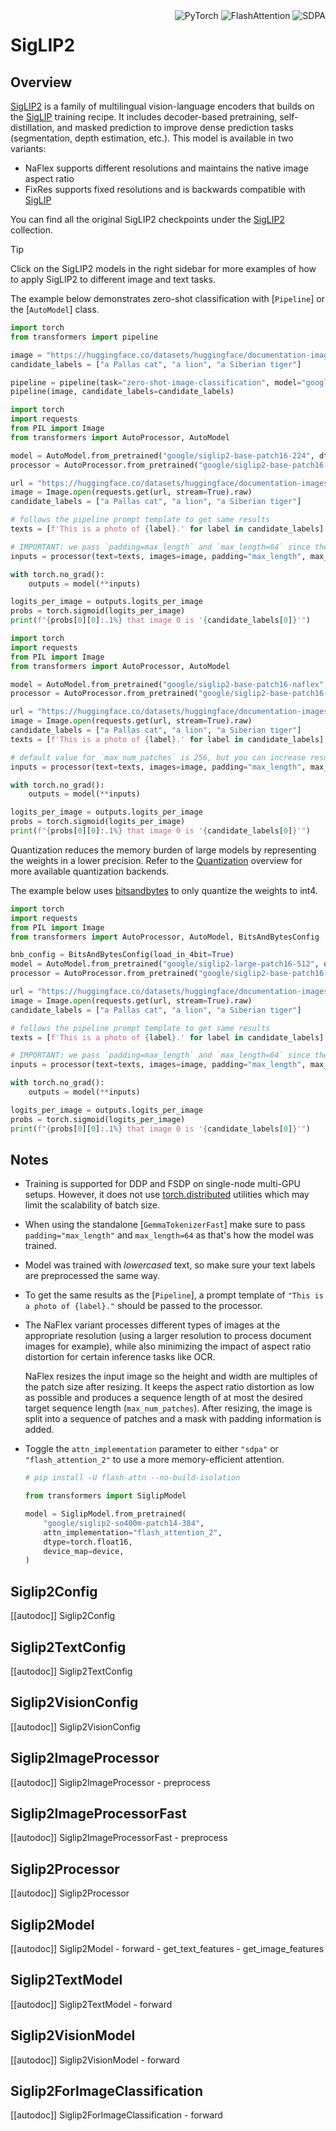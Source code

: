 <!--Copyright 2025 The HuggingFace Team. All rights reserved.

Licensed under the Apache License, Version 2.0 (the "License"); you may not use this file except in compliance with
the License. You may obtain a copy of the License at

http://www.apache.org/licenses/LICENSE-2.0

Unless required by applicable law or agreed to in writing, software distributed under the License is distributed on
an "AS IS" BASIS, WITHOUT WARRANTIES OR CONDITIONS OF ANY KIND, either express or implied. See the License for the
specific language governing permissions and limitations under the License.

⚠️ Note that this file is in Markdown but contain specific syntax for our doc-builder (similar to MDX) that may not be
rendered properly in your Markdown viewer.

-->

<div style="float: right;">
    <div class="flex flex-wrap space-x-1">
            <img alt="PyTorch" src="https://img.shields.io/badge/PyTorch-DE3412?style=flat&logo=pytorch&logoColor=white">
            <img alt="FlashAttention" src="https://img.shields.io/badge/%E2%9A%A1%EF%B8%8E%20FlashAttention-eae0c8?style=flat">
            <img alt="SDPA" src="https://img.shields.io/badge/SDPA-DE3412?style=flat&logo=pytorch&logoColor=white">
    </div>
</div>

# SigLIP2

## Overview

[SigLIP2](https://huggingface.co/papers/2502.14786) is a family of multilingual vision-language encoders that builds on the [SigLIP](./siglip) training recipe. It includes decoder-based pretraining, self-distillation, and masked prediction to improve dense prediction tasks (segmentation, depth estimation, etc.). This model is available in two variants:

- NaFlex supports different resolutions and maintains the native image aspect ratio
- FixRes supports fixed resolutions and is backwards compatible with [SigLIP](./siglip)


You can find all the original SigLIP2 checkpoints under the [SigLIP2](https://huggingface.co/collections/google/siglip2-67b5dcef38c175486e240107) collection.

> [!TIP]
> Click on the SigLIP2 models in the right sidebar for more examples of how to apply SigLIP2 to different image and text tasks.

The example below demonstrates zero-shot classification with [`Pipeline`] or the [`AutoModel`] class.

<hfoptions id="usage">
<hfoption id="Pipeline">

```py
import torch
from transformers import pipeline

image = "https://huggingface.co/datasets/huggingface/documentation-images/resolve/main/pipeline-cat-chonk.jpeg"
candidate_labels = ["a Pallas cat", "a lion", "a Siberian tiger"]

pipeline = pipeline(task="zero-shot-image-classification", model="google/siglip2-base-patch16-224", device=0, dtype=torch.bfloat16)
pipeline(image, candidate_labels=candidate_labels)
```

</hfoption>
<hfoption id="AutoModel (FixRes)">

```py
import torch
import requests
from PIL import Image
from transformers import AutoProcessor, AutoModel

model = AutoModel.from_pretrained("google/siglip2-base-patch16-224", dtype=torch.float16, device_map="auto", attn_implementation="sdpa")
processor = AutoProcessor.from_pretrained("google/siglip2-base-patch16-224")

url = "https://huggingface.co/datasets/huggingface/documentation-images/resolve/main/pipeline-cat-chonk.jpeg"
image = Image.open(requests.get(url, stream=True).raw)
candidate_labels = ["a Pallas cat", "a lion", "a Siberian tiger"]

# follows the pipeline prompt template to get same results
texts = [f'This is a photo of {label}.' for label in candidate_labels]

# IMPORTANT: we pass `padding=max_length` and `max_length=64` since the model was trained with this
inputs = processor(text=texts, images=image, padding="max_length", max_length=64, return_tensors="pt").to("cuda")

with torch.no_grad():
    outputs = model(**inputs)

logits_per_image = outputs.logits_per_image
probs = torch.sigmoid(logits_per_image)
print(f"{probs[0][0]:.1%} that image 0 is '{candidate_labels[0]}'")
```

</hfoption>
<hfoption id="AutoModel (NaFlex)">

```py
import torch
import requests
from PIL import Image
from transformers import AutoProcessor, AutoModel

model = AutoModel.from_pretrained("google/siglip2-base-patch16-naflex", dtype=torch.float16, device_map="auto", attn_implementation="sdpa")
processor = AutoProcessor.from_pretrained("google/siglip2-base-patch16-naflex")

url = "https://huggingface.co/datasets/huggingface/documentation-images/resolve/main/pipeline-cat-chonk.jpeg"
image = Image.open(requests.get(url, stream=True).raw)
candidate_labels = ["a Pallas cat", "a lion", "a Siberian tiger"]
texts = [f'This is a photo of {label}.' for label in candidate_labels]

# default value for `max_num_patches` is 256, but you can increase resulted image resolution providing higher values e.g. `max_num_patches=512`
inputs = processor(text=texts, images=image, padding="max_length", max_num_patches=256, return_tensors="pt").to("cuda")

with torch.no_grad():
    outputs = model(**inputs)

logits_per_image = outputs.logits_per_image
probs = torch.sigmoid(logits_per_image)
print(f"{probs[0][0]:.1%} that image 0 is '{candidate_labels[0]}'")
```

</hfoption>
</hfoptions>

Quantization reduces the memory burden of large models by representing the weights in a lower precision. Refer to the [Quantization](../quantization/overview) overview for more available quantization backends.

The example below uses [bitsandbytes](../quantization/bitsandbytes) to only quantize the weights to int4.

```py
import torch
import requests
from PIL import Image
from transformers import AutoProcessor, AutoModel, BitsAndBytesConfig

bnb_config = BitsAndBytesConfig(load_in_4bit=True)
model = AutoModel.from_pretrained("google/siglip2-large-patch16-512", quantization_config=bnb_config, device_map="auto", attn_implementation="sdpa")
processor = AutoProcessor.from_pretrained("google/siglip2-base-patch16-224")

url = "https://huggingface.co/datasets/huggingface/documentation-images/resolve/main/pipeline-cat-chonk.jpeg"
image = Image.open(requests.get(url, stream=True).raw)
candidate_labels = ["a Pallas cat", "a lion", "a Siberian tiger"]

# follows the pipeline prompt template to get same results
texts = [f'This is a photo of {label}.' for label in candidate_labels]

# IMPORTANT: we pass `padding=max_length` and `max_length=64` since the model was trained with this
inputs = processor(text=texts, images=image, padding="max_length", max_length=64, return_tensors="pt").to("cuda")

with torch.no_grad():
    outputs = model(**inputs)

logits_per_image = outputs.logits_per_image
probs = torch.sigmoid(logits_per_image)
print(f"{probs[0][0]:.1%} that image 0 is '{candidate_labels[0]}'")
```

## Notes

- Training is supported for DDP and FSDP on single-node multi-GPU setups. However, it does not use [torch.distributed](https://pytorch.org/tutorials/beginner/dist_overview.html) utilities which may limit the scalability of batch size.
- When using the standalone [`GemmaTokenizerFast`] make sure to pass `padding="max_length"` and `max_length=64` as that's how the model was trained.
- Model was trained with *lowercased* text, so make sure your text labels are preprocessed the same way.
- To get the same results as the [`Pipeline`], a prompt template of `"This is a photo of {label}."` should be passed to the processor.
- The NaFlex variant processes different types of images at the appropriate resolution (using a larger resolution to process document images for example), while also minimizing the impact of aspect ratio distortion for certain inference tasks like OCR.

   NaFlex resizes the input image so the height and width are multiples of the patch size after resizing. It keeps the aspect ratio distortion as low as possible and produces a sequence length of at most the desired target sequence length (`max_num_patches`). After resizing, the image is split into a sequence of patches and a mask with padding information is added.
- Toggle the `attn_implementation` parameter to either `"sdpa"` or `"flash_attention_2"` to use a more memory-efficient attention.
    ```py
    # pip install -U flash-attn --no-build-isolation

    from transformers import SiglipModel

    model = SiglipModel.from_pretrained(
        "google/siglip2-so400m-patch14-384",
        attn_implementation="flash_attention_2",
        dtype=torch.float16,
        device_map=device,
    )
    ```
## Siglip2Config

[[autodoc]] Siglip2Config

## Siglip2TextConfig

[[autodoc]] Siglip2TextConfig

## Siglip2VisionConfig

[[autodoc]] Siglip2VisionConfig

## Siglip2ImageProcessor

[[autodoc]] Siglip2ImageProcessor
    - preprocess

## Siglip2ImageProcessorFast

[[autodoc]] Siglip2ImageProcessorFast
    - preprocess

## Siglip2Processor

[[autodoc]] Siglip2Processor

## Siglip2Model

[[autodoc]] Siglip2Model
    - forward
    - get_text_features
    - get_image_features

## Siglip2TextModel

[[autodoc]] Siglip2TextModel
    - forward

## Siglip2VisionModel

[[autodoc]] Siglip2VisionModel
    - forward

## Siglip2ForImageClassification

[[autodoc]] Siglip2ForImageClassification
    - forward
